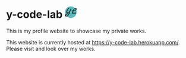 # y-code-lab ![Y-code Lab Logo](https://github.com/y-code/y-code-lab/raw/master/YCodeLab/ClientApp/public/favicon-32.png)

This is my profile website to showcase my private works.

This website is currently hosted at https://y-code-lab.herokuapp.com/. Please visit and look over my works.
